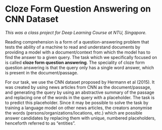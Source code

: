 # Cloze Form Question Answering on CNN Dataset

*This was a class project for Deep Learning Course at NTU, Singapore.*

Reading comprehension is a form of a question-answering problem that tests the ability of a machine to read and understand documents by providing a model with a document/context from which the model has to find the answer to a given query. The task which we specifically focused on is called **cloze form question answering**. The speciality of cloze form question answering is that the query only has a single word answer, which is present in the document/passage.

For our task, we use the CNN dataset proposed by Hermann et al (2015). It was created by using news articles from CNN as the document/passage, and generating the query by using an abstractive summary of the passage and replacing one of the words in the query with a placeholder. The task is to predict this placeholder. Since it may be possible to solve the task by training a language model on other news articles, the creators anonymise the words (persons/organizations/locations, etc.) which are possible answer candidates by replacing them with unique, numbered placeholders, henceforth referred to as “entities”.
